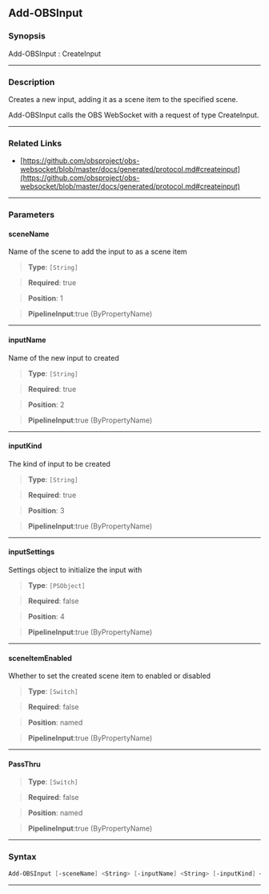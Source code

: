 Add-OBSInput
------------
### Synopsis
Add-OBSInput : CreateInput

---
### Description

Creates a new input, adding it as a scene item to the specified scene.


Add-OBSInput calls the OBS WebSocket with a request of type CreateInput.

---
### Related Links
* [https://github.com/obsproject/obs-websocket/blob/master/docs/generated/protocol.md#createinput](https://github.com/obsproject/obs-websocket/blob/master/docs/generated/protocol.md#createinput)



---
### Parameters
#### **sceneName**

Name of the scene to add the input to as a scene item



> **Type**: ```[String]```

> **Required**: true

> **Position**: 1

> **PipelineInput**:true (ByPropertyName)



---
#### **inputName**

Name of the new input to created



> **Type**: ```[String]```

> **Required**: true

> **Position**: 2

> **PipelineInput**:true (ByPropertyName)



---
#### **inputKind**

The kind of input to be created



> **Type**: ```[String]```

> **Required**: true

> **Position**: 3

> **PipelineInput**:true (ByPropertyName)



---
#### **inputSettings**

Settings object to initialize the input with



> **Type**: ```[PSObject]```

> **Required**: false

> **Position**: 4

> **PipelineInput**:true (ByPropertyName)



---
#### **sceneItemEnabled**

Whether to set the created scene item to enabled or disabled



> **Type**: ```[Switch]```

> **Required**: false

> **Position**: named

> **PipelineInput**:true (ByPropertyName)



---
#### **PassThru**

> **Type**: ```[Switch]```

> **Required**: false

> **Position**: named

> **PipelineInput**:true (ByPropertyName)



---
### Syntax
```PowerShell
Add-OBSInput [-sceneName] <String> [-inputName] <String> [-inputKind] <String> [[-inputSettings] <PSObject>] [-sceneItemEnabled] [-PassThru] [<CommonParameters>]
```
---
